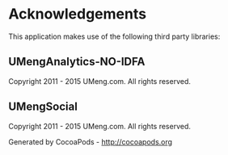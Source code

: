 # Acknowledgements
This application makes use of the following third party libraries:

## UMengAnalytics-NO-IDFA

Copyright 2011 - 2015 UMeng.com. All rights reserved.


## UMengSocial

Copyright 2011 - 2015 UMeng.com. All rights reserved.

Generated by CocoaPods - http://cocoapods.org
